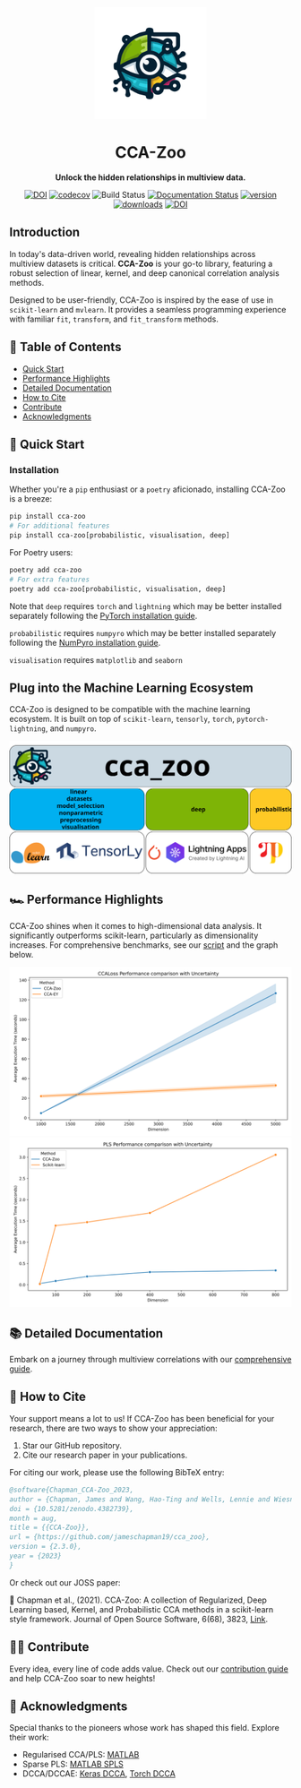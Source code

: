 <div align="center">

<img src="docs/logos/cca-zoo-logo.svg" alt="drawing" width="200"/>

# CCA-Zoo

**Unlock the hidden relationships in multiview data.**

[![DOI](https://zenodo.org/badge/DOI/10.5281/zenodo.5748062.svg)](https://doi.org/10.5281/zenodo.4382739)
[![codecov](https://codecov.io/gh/jameschapman19/cca_zoo/branch/main/graph/badge.svg?token=JHG9VUB0L8)](https://codecov.io/gh/jameschapman19/cca_zoo)
![Build Status](https://github.com/jameschapman19/cca_zoo/actions/workflows/changes.yml/badge.svg)
[![Documentation Status](https://readthedocs.org/projects/cca-zoo/badge/?version=latest)](https://cca-zoo.readthedocs.io/en/latest/?badge=latest)
[![version](https://img.shields.io/pypi/v/cca-zoo)](https://pypi.org/project/cca-zoo/)
[![downloads](https://img.shields.io/pypi/dm/cca-zoo)](https://pypi.org/project/cca-zoo/)
[![DOI](https://joss.theoj.org/papers/10.21105/joss.03823/status.svg)](https://doi.org/10.21105/joss.03823)


</div>

## Introduction

In today's data-driven world, revealing hidden relationships across multiview datasets is critical. **CCA-Zoo** is your go-to library, featuring a robust selection of linear, kernel, and deep canonical correlation analysis methods.

Designed to be user-friendly, CCA-Zoo is inspired by the ease of use in `scikit-learn` and `mvlearn`. It provides a seamless programming experience with familiar `fit`, `transform`, and `fit_transform` methods.

## 📖 Table of Contents

- [Quick Start](#-quick-start)
- [Performance Highlights](#-performance-highlights)
- [Detailed Documentation](#-detailed-documentation)
- [How to Cite](#-how-to-cite)
- [Contribute](#-contribute)
- [Acknowledgments](#-acknowledgments)

## 🚀 Quick Start

### Installation

Whether you're a `pip` enthusiast or a `poetry` aficionado, installing CCA-Zoo is a breeze:

```bash
pip install cca-zoo
# For additional features
pip install cca-zoo[probabilistic, visualisation, deep]
```

For Poetry users:

```bash
poetry add cca-zoo
# For extra features
poetry add cca-zoo[probabilistic, visualisation, deep]
```

Note that `deep` requires `torch` and `lightning` which may be better installed separately following the [PyTorch installation guide](https://pytorch.org/get-started/locally/).

`probabilistic` requires `numpyro` which may be better installed separately following the [NumPyro installation guide](https://num.pyro.ai/en/stable/getting_started.html#installation).

`visualisation` requires `matplotlib` and `seaborn`

## Plug into the Machine Learning Ecosystem

CCA-Zoo is designed to be compatible with the machine learning ecosystem. It is built on top of `scikit-learn`, `tensorly`, `torch`, `pytorch-lightning`, and `numpyro`.

<img src="docs/_static/CCA_Zoo_map.svg" alt="drawing" width="1000"/>

## 🏎️ Performance Highlights
CCA-Zoo shines when it comes to high-dimensional data analysis. It significantly outperforms scikit-learn, particularly as dimensionality increases. For comprehensive benchmarks, see our [script](benchmark/cca_high_dimensions.py) and the graph below.

![Benchmark Plot CCA](benchmark/CCA_Speed_Benchmark.svg)
![Benchmark Plot PLS](benchmark/PLS_Speed_Benchmark.svg)

## 📚 Detailed Documentation

Embark on a journey through multiview correlations with our [comprehensive guide](https://cca-zoo.readthedocs.io/en/latest/).

## 🙏 How to Cite

Your support means a lot to us! If CCA-Zoo has been beneficial for your research, there are two ways to show your appreciation:

1. Star our GitHub repository.
2. Cite our research paper in your publications.

For citing our work, please use the following BibTeX entry:

```bibtex
@software{Chapman_CCA-Zoo_2023,
author = {Chapman, James and Wang, Hao-Ting and Wells, Lennie and Wiesner, Johannes},
doi = {10.5281/zenodo.4382739},
month = aug,
title = {{CCA-Zoo}},
url = {https://github.com/jameschapman19/cca_zoo},
version = {2.3.0},
year = {2023}
}
```

Or check out our JOSS paper:

📜 Chapman et al., (2021). CCA-Zoo: A collection of Regularized, Deep Learning based, Kernel, and Probabilistic CCA methods in a scikit-learn style framework. Journal of Open Source Software, 6(68), 3823, [Link](https://doi.org/10.21105/joss.03823).

## 👩‍💻 Contribute

Every idea, every line of code adds value. Check out our [contribution guide](https://cca-zoo.readthedocs.io/en/latest/developer_info/contribute.html) and help CCA-Zoo soar to new heights!

## 🙌 Acknowledgments

Special thanks to the pioneers whose work has shaped this field. Explore their work:

- Regularised CCA/PLS: [MATLAB](https://github.com/anaston/PLS_CCA_framework)
- Sparse PLS: [MATLAB SPLS](https://github.com/jmmonteiro/spls)
- DCCA/DCCAE: [Keras DCCA](https://github.com/VahidooX), [Torch DCCA](https://github.com/Michaelvll/DeepCCA)
